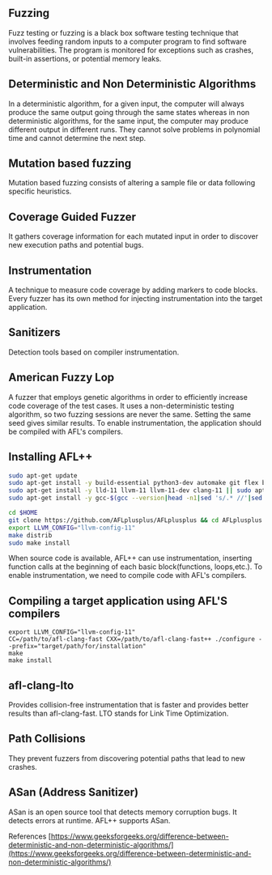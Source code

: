 ## Fuzzing
Fuzz testing or fuzzing is a black box software testing technique that involves feeding random inputs to a computer program to find software vulnerabilities. The program is monitored for exceptions such as crashes, built-in assertions, or potential memory leaks. 

## Deterministic and Non Deterministic Algorithms
In a deterministic algorithm, for a given input, the computer will always produce the same output going through the same states whereas in non deterministic algorithms, for the same input, the computer may produce different output in different runs. They cannot solve problems in polynomial time and cannot determine the next step.

## Mutation based fuzzing
Mutation based fuzzing consists of altering a sample file or data following specific heuristics.

## Coverage Guided Fuzzer
It gathers coverage information for each mutated input in order to discover new execution paths and potential bugs.

## Instrumentation
A technique to measure code coverage by adding markers to code blocks. Every fuzzer has its own method for injecting instrumentation into the target application.

## Sanitizers
Detection tools based on compiler instrumentation.


## American Fuzzy Lop
A fuzzer that employs genetic algorithms in order to efficiently increase code coverage of the test cases. It uses a non-deterministic testing algorithm, so two fuzzing sessions are never the same. Setting the same seed gives similar results. To enable instrumentation, the application should be compiled with AFL's compilers.

## Installing AFL++
```sh
sudo apt-get update
sudo apt-get install -y build-essential python3-dev automake git flex bison libglib2.0-dev libpixman-1-dev python3-setuptools
sudo apt-get install -y lld-11 llvm-11 llvm-11-dev clang-11 || sudo apt-get install -y lld llvm llvm-dev clang 
sudo apt-get install -y gcc-$(gcc --version|head -n1|sed 's/.* //'|sed 's/\..*//')-plugin-dev libstdc++-$(gcc --version|head -n1|sed 's/.* //'|sed 's/\..*//')-dev

cd $HOME
git clone https://github.com/AFLplusplus/AFLplusplus && cd AFLplusplus
export LLVM_CONFIG="llvm-config-11"
make distrib
sudo make install
```
When source code is available, AFL++ can use instrumentation, inserting function calls at the beginning of each basic block(functions, loops,etc.). To enable instrumentation, we need to compile code with AFL's compilers.

## Compiling a target application using AFL'S compilers

```
export LLVM_CONFIG="llvm-config-11"
CC=/path/to/afl-clang-fast CXX=/path/to/afl-clang-fast++ ./configure --prefix="target/path/for/installation"
make
make install
```

## afl-clang-lto
Provides collision-free instrumentation that is faster and provides better results than afl-clang-fast.
LTO stands for Link Time Optimization.

## Path Collisions
They prevent fuzzers from discovering potential paths that lead to new crashes.

## ASan (Address Sanitizer)
ASan is an open source tool that detects memory corruption bugs. It detects errors at runtime. AFL++ supports ASan.





References
[https://www.geeksforgeeks.org/difference-between-deterministic-and-non-deterministic-algorithms/](https://www.geeksforgeeks.org/difference-between-deterministic-and-non-deterministic-algorithms/)